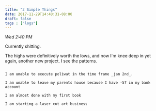 ```yaml
---
title: "3 Simple Things"
date: 2017-11-29T14:40:31-08:00
draft: false
tags : ["logs"]
---
```



*Wed 2:40 PM*

Currently shitting.

The highs were definitively worth the lows, and now I'm knee deep in yet again, another new project. I see the patterns.


```

I am unable to execute poliwat in the time frame _jan 2nd_.

I am unable to leave my parents house because I have -57 in my bank account

I am almost done with my first book

I am starting a laser cut art business

```

